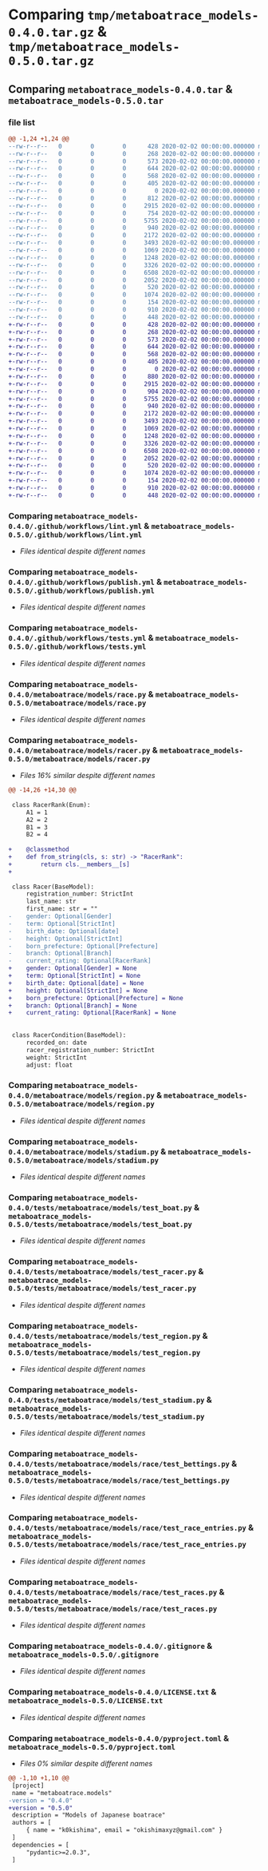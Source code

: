 # Comparing `tmp/metaboatrace_models-0.4.0.tar.gz` & `tmp/metaboatrace_models-0.5.0.tar.gz`

## Comparing `metaboatrace_models-0.4.0.tar` & `metaboatrace_models-0.5.0.tar`

### file list

```diff
@@ -1,24 +1,24 @@
--rw-r--r--   0        0        0      428 2020-02-02 00:00:00.000000 metaboatrace_models-0.4.0/requirements-dev.lock
--rw-r--r--   0        0        0      268 2020-02-02 00:00:00.000000 metaboatrace_models-0.4.0/requirements.lock
--rw-r--r--   0        0        0      573 2020-02-02 00:00:00.000000 metaboatrace_models-0.4.0/.github/workflows/lint.yml
--rw-r--r--   0        0        0      644 2020-02-02 00:00:00.000000 metaboatrace_models-0.4.0/.github/workflows/publish.yml
--rw-r--r--   0        0        0      568 2020-02-02 00:00:00.000000 metaboatrace_models-0.4.0/.github/workflows/tests.yml
--rw-r--r--   0        0        0      405 2020-02-02 00:00:00.000000 metaboatrace_models-0.4.0/.vscode/settings.json
--rw-r--r--   0        0        0        0 2020-02-02 00:00:00.000000 metaboatrace_models-0.4.0/metaboatrace/models/__init__.py
--rw-r--r--   0        0        0      812 2020-02-02 00:00:00.000000 metaboatrace_models-0.4.0/metaboatrace/models/boat.py
--rw-r--r--   0        0        0     2915 2020-02-02 00:00:00.000000 metaboatrace_models-0.4.0/metaboatrace/models/race.py
--rw-r--r--   0        0        0      754 2020-02-02 00:00:00.000000 metaboatrace_models-0.4.0/metaboatrace/models/racer.py
--rw-r--r--   0        0        0     5755 2020-02-02 00:00:00.000000 metaboatrace_models-0.4.0/metaboatrace/models/region.py
--rw-r--r--   0        0        0      940 2020-02-02 00:00:00.000000 metaboatrace_models-0.4.0/metaboatrace/models/stadium.py
--rw-r--r--   0        0        0     2172 2020-02-02 00:00:00.000000 metaboatrace_models-0.4.0/tests/metaboatrace/models/test_boat.py
--rw-r--r--   0        0        0     3493 2020-02-02 00:00:00.000000 metaboatrace_models-0.4.0/tests/metaboatrace/models/test_racer.py
--rw-r--r--   0        0        0     1069 2020-02-02 00:00:00.000000 metaboatrace_models-0.4.0/tests/metaboatrace/models/test_region.py
--rw-r--r--   0        0        0     1248 2020-02-02 00:00:00.000000 metaboatrace_models-0.4.0/tests/metaboatrace/models/test_stadium.py
--rw-r--r--   0        0        0     3326 2020-02-02 00:00:00.000000 metaboatrace_models-0.4.0/tests/metaboatrace/models/race/test_bettings.py
--rw-r--r--   0        0        0     6508 2020-02-02 00:00:00.000000 metaboatrace_models-0.4.0/tests/metaboatrace/models/race/test_race_entries.py
--rw-r--r--   0        0        0     2052 2020-02-02 00:00:00.000000 metaboatrace_models-0.4.0/tests/metaboatrace/models/race/test_races.py
--rw-r--r--   0        0        0      520 2020-02-02 00:00:00.000000 metaboatrace_models-0.4.0/.gitignore
--rw-r--r--   0        0        0     1074 2020-02-02 00:00:00.000000 metaboatrace_models-0.4.0/LICENSE.txt
--rw-r--r--   0        0        0      154 2020-02-02 00:00:00.000000 metaboatrace_models-0.4.0/README.md
--rw-r--r--   0        0        0      910 2020-02-02 00:00:00.000000 metaboatrace_models-0.4.0/pyproject.toml
--rw-r--r--   0        0        0      448 2020-02-02 00:00:00.000000 metaboatrace_models-0.4.0/PKG-INFO
+-rw-r--r--   0        0        0      428 2020-02-02 00:00:00.000000 metaboatrace_models-0.5.0/requirements-dev.lock
+-rw-r--r--   0        0        0      268 2020-02-02 00:00:00.000000 metaboatrace_models-0.5.0/requirements.lock
+-rw-r--r--   0        0        0      573 2020-02-02 00:00:00.000000 metaboatrace_models-0.5.0/.github/workflows/lint.yml
+-rw-r--r--   0        0        0      644 2020-02-02 00:00:00.000000 metaboatrace_models-0.5.0/.github/workflows/publish.yml
+-rw-r--r--   0        0        0      568 2020-02-02 00:00:00.000000 metaboatrace_models-0.5.0/.github/workflows/tests.yml
+-rw-r--r--   0        0        0      405 2020-02-02 00:00:00.000000 metaboatrace_models-0.5.0/.vscode/settings.json
+-rw-r--r--   0        0        0        0 2020-02-02 00:00:00.000000 metaboatrace_models-0.5.0/metaboatrace/models/__init__.py
+-rw-r--r--   0        0        0      880 2020-02-02 00:00:00.000000 metaboatrace_models-0.5.0/metaboatrace/models/boat.py
+-rw-r--r--   0        0        0     2915 2020-02-02 00:00:00.000000 metaboatrace_models-0.5.0/metaboatrace/models/race.py
+-rw-r--r--   0        0        0      904 2020-02-02 00:00:00.000000 metaboatrace_models-0.5.0/metaboatrace/models/racer.py
+-rw-r--r--   0        0        0     5755 2020-02-02 00:00:00.000000 metaboatrace_models-0.5.0/metaboatrace/models/region.py
+-rw-r--r--   0        0        0      940 2020-02-02 00:00:00.000000 metaboatrace_models-0.5.0/metaboatrace/models/stadium.py
+-rw-r--r--   0        0        0     2172 2020-02-02 00:00:00.000000 metaboatrace_models-0.5.0/tests/metaboatrace/models/test_boat.py
+-rw-r--r--   0        0        0     3493 2020-02-02 00:00:00.000000 metaboatrace_models-0.5.0/tests/metaboatrace/models/test_racer.py
+-rw-r--r--   0        0        0     1069 2020-02-02 00:00:00.000000 metaboatrace_models-0.5.0/tests/metaboatrace/models/test_region.py
+-rw-r--r--   0        0        0     1248 2020-02-02 00:00:00.000000 metaboatrace_models-0.5.0/tests/metaboatrace/models/test_stadium.py
+-rw-r--r--   0        0        0     3326 2020-02-02 00:00:00.000000 metaboatrace_models-0.5.0/tests/metaboatrace/models/race/test_bettings.py
+-rw-r--r--   0        0        0     6508 2020-02-02 00:00:00.000000 metaboatrace_models-0.5.0/tests/metaboatrace/models/race/test_race_entries.py
+-rw-r--r--   0        0        0     2052 2020-02-02 00:00:00.000000 metaboatrace_models-0.5.0/tests/metaboatrace/models/race/test_races.py
+-rw-r--r--   0        0        0      520 2020-02-02 00:00:00.000000 metaboatrace_models-0.5.0/.gitignore
+-rw-r--r--   0        0        0     1074 2020-02-02 00:00:00.000000 metaboatrace_models-0.5.0/LICENSE.txt
+-rw-r--r--   0        0        0      154 2020-02-02 00:00:00.000000 metaboatrace_models-0.5.0/README.md
+-rw-r--r--   0        0        0      910 2020-02-02 00:00:00.000000 metaboatrace_models-0.5.0/pyproject.toml
+-rw-r--r--   0        0        0      448 2020-02-02 00:00:00.000000 metaboatrace_models-0.5.0/PKG-INFO
```

### Comparing `metaboatrace_models-0.4.0/.github/workflows/lint.yml` & `metaboatrace_models-0.5.0/.github/workflows/lint.yml`

 * *Files identical despite different names*

### Comparing `metaboatrace_models-0.4.0/.github/workflows/publish.yml` & `metaboatrace_models-0.5.0/.github/workflows/publish.yml`

 * *Files identical despite different names*

### Comparing `metaboatrace_models-0.4.0/.github/workflows/tests.yml` & `metaboatrace_models-0.5.0/.github/workflows/tests.yml`

 * *Files identical despite different names*

### Comparing `metaboatrace_models-0.4.0/metaboatrace/models/race.py` & `metaboatrace_models-0.5.0/metaboatrace/models/race.py`

 * *Files identical despite different names*

### Comparing `metaboatrace_models-0.4.0/metaboatrace/models/racer.py` & `metaboatrace_models-0.5.0/metaboatrace/models/racer.py`

 * *Files 16% similar despite different names*

```diff
@@ -14,26 +14,30 @@
 
 class RacerRank(Enum):
     A1 = 1
     A2 = 2
     B1 = 3
     B2 = 4
 
+    @classmethod
+    def from_string(cls, s: str) -> "RacerRank":
+        return cls.__members__[s]
+
 
 class Racer(BaseModel):
     registration_number: StrictInt
     last_name: str
     first_name: str = ""
-    gender: Optional[Gender]
-    term: Optional[StrictInt]
-    birth_date: Optional[date]
-    height: Optional[StrictInt]
-    born_prefecture: Optional[Prefecture]
-    branch: Optional[Branch]
-    current_rating: Optional[RacerRank]
+    gender: Optional[Gender] = None
+    term: Optional[StrictInt] = None
+    birth_date: Optional[date] = None
+    height: Optional[StrictInt] = None
+    born_prefecture: Optional[Prefecture] = None
+    branch: Optional[Branch] = None
+    current_rating: Optional[RacerRank] = None
 
 
 class RacerCondition(BaseModel):
     recorded_on: date
     racer_registration_number: StrictInt
     weight: StrictInt
     adjust: float
```

### Comparing `metaboatrace_models-0.4.0/metaboatrace/models/region.py` & `metaboatrace_models-0.5.0/metaboatrace/models/region.py`

 * *Files identical despite different names*

### Comparing `metaboatrace_models-0.4.0/metaboatrace/models/stadium.py` & `metaboatrace_models-0.5.0/metaboatrace/models/stadium.py`

 * *Files identical despite different names*

### Comparing `metaboatrace_models-0.4.0/tests/metaboatrace/models/test_boat.py` & `metaboatrace_models-0.5.0/tests/metaboatrace/models/test_boat.py`

 * *Files identical despite different names*

### Comparing `metaboatrace_models-0.4.0/tests/metaboatrace/models/test_racer.py` & `metaboatrace_models-0.5.0/tests/metaboatrace/models/test_racer.py`

 * *Files identical despite different names*

### Comparing `metaboatrace_models-0.4.0/tests/metaboatrace/models/test_region.py` & `metaboatrace_models-0.5.0/tests/metaboatrace/models/test_region.py`

 * *Files identical despite different names*

### Comparing `metaboatrace_models-0.4.0/tests/metaboatrace/models/test_stadium.py` & `metaboatrace_models-0.5.0/tests/metaboatrace/models/test_stadium.py`

 * *Files identical despite different names*

### Comparing `metaboatrace_models-0.4.0/tests/metaboatrace/models/race/test_bettings.py` & `metaboatrace_models-0.5.0/tests/metaboatrace/models/race/test_bettings.py`

 * *Files identical despite different names*

### Comparing `metaboatrace_models-0.4.0/tests/metaboatrace/models/race/test_race_entries.py` & `metaboatrace_models-0.5.0/tests/metaboatrace/models/race/test_race_entries.py`

 * *Files identical despite different names*

### Comparing `metaboatrace_models-0.4.0/tests/metaboatrace/models/race/test_races.py` & `metaboatrace_models-0.5.0/tests/metaboatrace/models/race/test_races.py`

 * *Files identical despite different names*

### Comparing `metaboatrace_models-0.4.0/.gitignore` & `metaboatrace_models-0.5.0/.gitignore`

 * *Files identical despite different names*

### Comparing `metaboatrace_models-0.4.0/LICENSE.txt` & `metaboatrace_models-0.5.0/LICENSE.txt`

 * *Files identical despite different names*

### Comparing `metaboatrace_models-0.4.0/pyproject.toml` & `metaboatrace_models-0.5.0/pyproject.toml`

 * *Files 0% similar despite different names*

```diff
@@ -1,10 +1,10 @@
 [project]
 name = "metaboatrace.models"
-version = "0.4.0"
+version = "0.5.0"
 description = "Models of Japanese boatrace"
 authors = [
     { name = "k0kishima", email = "okishimaxyz@gmail.com" }
 ]
 dependencies = [
     "pydantic>=2.0.3",
 ]
```

